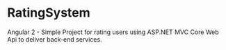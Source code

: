 # RatingSystem
Angular 2 - Simple Project for rating users using ASP.NET MVC Core Web Api to deliver back-end services.
